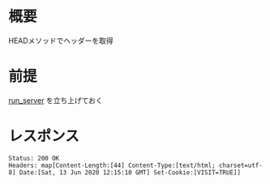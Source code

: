 # 概要
HEADメソッドでヘッダーを取得

# 前提

[run_server](../../02/run_server) を立ち上げておく

# レスポンス

```
Status: 200 OK
Headers: map[Content-Length:[44] Content-Type:[text/html; charset=utf-8] Date:[Sat, 13 Jun 2020 12:15:10 GMT] Set-Cookie:[VISIT=TRUE]]
```
